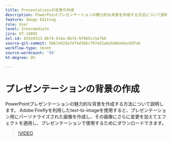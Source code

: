 ```yaml
---
title: Presentationsの背景の作成
description: PowerPointプレゼンテーションの魅力的な背景を作成する方法について説明します。
feature: Image Editing
role: User
level: Intermediate
jira: KT-14892
exl-id: 025e9333-8b74-414a-8b74-97965cc5e7b8
source-git-commit: 5067e02da7d74d366c797e81a6a5d0ee9ac69feb
workflow-type: tm+mt
source-wordcount: '59'
ht-degree: 0%

---
```


# プレゼンテーションの背景の作成

PowerPointプレゼンテーションの魅力的な背景を作成する方法について説明します。 Adobe Fireflyを利用したtext-to-imageを使用すると、プレゼンテーション用にパーソナライズされた画像を作成し、その画像にさらに変更を加えてエフェクトを適用し、プレゼンテーションで使用するためにダウンロードできます。

>[!VIDEO](https://video.tv.adobe.com/v/3433976?quality=12&learn=on&hidetitle=true&captions=jpn)
